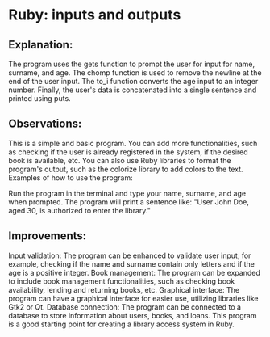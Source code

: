 # Ruby: inputs and outputs

## Explanation:

The program uses the gets function to prompt the user for input for name, surname, and age.
The chomp function is used to remove the newline at the end of the user input.
The to_i function converts the age input to an integer number.
Finally, the user's data is concatenated into a single sentence and printed using puts.

## Observations:

This is a simple and basic program. You can add more functionalities, such as checking if the user is already registered in the system, if the desired book is available, etc.
You can also use Ruby libraries to format the program's output, such as the colorize library to add colors to the text.
Examples of how to use the program:

Run the program in the terminal and type your name, surname, and age when prompted.
The program will print a sentence like: "User John Doe, aged 30, is authorized to enter the library."

## Improvements:

Input validation: The program can be enhanced to validate user input, for example, checking if the name and surname contain only letters and if the age is a positive integer.
Book management: The program can be expanded to include book management functionalities, such as checking book availability, lending and returning books, etc.
Graphical interface: The program can have a graphical interface for easier use, utilizing libraries like Gtk2 or Qt.
Database connection: The program can be connected to a database to store information about users, books, and loans.
This program is a good starting point for creating a library access system in Ruby.

